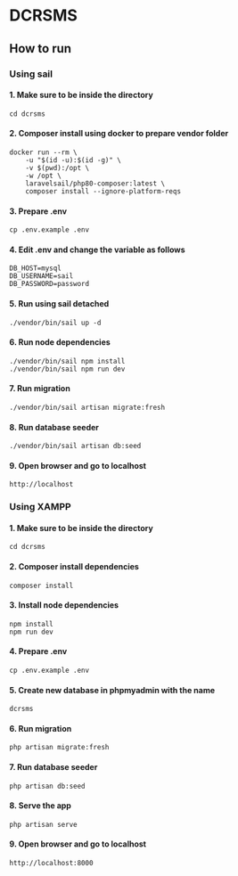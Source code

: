 # DCRSMS
## How to run
### Using sail
#### 1. Make sure to be inside the directory
```
cd dcrsms
```
#### 2. Composer install using docker to prepare vendor folder
```
docker run --rm \
    -u "$(id -u):$(id -g)" \
    -v $(pwd):/opt \
    -w /opt \
    laravelsail/php80-composer:latest \
    composer install --ignore-platform-reqs
```
#### 3. Prepare .env
```
cp .env.example .env
```
#### 4. Edit .env and change the variable as follows
```
DB_HOST=mysql
DB_USERNAME=sail
DB_PASSWORD=password
```
#### 5. Run using sail detached
```
./vendor/bin/sail up -d
```
#### 6. Run node dependencies
```
./vendor/bin/sail npm install
./vendor/bin/sail npm run dev
```
#### 7. Run migration
```
./vendor/bin/sail artisan migrate:fresh
```
#### 8. Run database seeder
```
./vendor/bin/sail artisan db:seed
```
#### 9. Open browser and go to localhost
```
http://localhost
```

### Using XAMPP
#### 1. Make sure to be inside the directory
```
cd dcrsms
```
#### 2. Composer install dependencies
```
composer install
```
#### 3. Install node dependencies
```
npm install
npm run dev
```
#### 4. Prepare .env
```
cp .env.example .env
```
#### 5. Create new database in phpmyadmin with the name
```
dcrsms
```
#### 6. Run migration
```
php artisan migrate:fresh
```
#### 7. Run database seeder
```
php artisan db:seed
```
#### 8. Serve the app
```
php artisan serve
```
#### 9. Open browser and go to localhost
```
http://localhost:8000
```